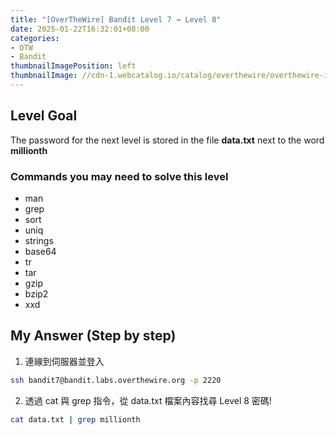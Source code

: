 ```yaml
---
title: "[OverTheWire] Bandit Level 7 → Level 8"
date: 2025-01-22T16:32:01+08:00
categories:
- OTW
- Bandit
thumbnailImagePosition: left
thumbnailImage: //cdn-1.webcatalog.io/catalog/overthewire/overthewire-icon-filled-256.png?v=1714775373043
---
```


<!--more-->

## Level Goal

The password for the next level is stored in the file **data.txt** next to the word **millionth**

### Commands you may need to solve this level

- man
- grep
- sort
- uniq
- strings
- base64
- tr
- tar
- gzip
- bzip2
- xxd

## My Answer (Step by step)

1. 連線到伺服器並登入

```bash
ssh bandit7@bandit.labs.overthewire.org -p 2220
```

2. 透過 cat 與 grep 指令，從 data.txt 檔案內容找尋 Level 8 密碼!

```bash
cat data.txt | grep millionth
```